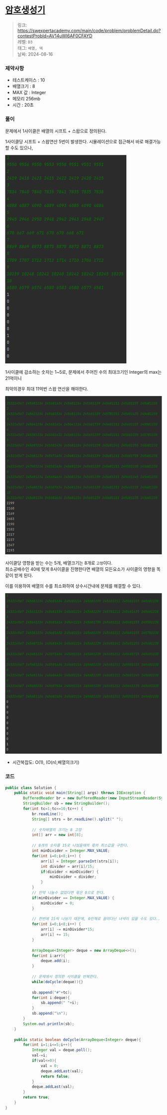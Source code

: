 # [암호생성기](https://swexpertacademy.com/main/code/problem/problemDetail.do?contestProbId=AV14uWl6AF0CFAYD)

> 링크: <https://swexpertacademy.com/main/code/problem/problemDetail.do?contestProbId=AV14uWl6AF0CFAYD>  
> 레벨: `D3`  
> 태그: `배열, 덱`  
> 날짜: 2024-08-16

### 제약사항

- 테스트케이스 : 10
- 배열크기 : 8
- MAX 값 : Integer
- 메모리 256mb
- 시간 : 20초

### 풀이

문제에서 1사이클은 배열의 시프트 + 스왑으로 정의된다.

1사이클당 시프트 + 스왑연산 5번이 발생한다. 시뮬레이션으로 접근해서 바로 해결가능할 수도 있으나,

![alt text](image-4.png)

1사이클에 감소하는 숫자는 1~5로, 문제에서 주어진 수의 최대크기인 Integer의 max는 21억이니

최악의경우 최대 11억번 스왑 연산을 해야한다.

![alt text](image-2.png)

사이클당 영향을 받는 수는 5개, 배열크기는 8개로 `고정`이다.  
최소공배수인 40에 맞게 8사이클을 진행한다면 배열의 모든요소가 사이클의 영향을 똑같이 받게 된다.

이를 이용하여 배열의 수를 최소화하여 상수시간내에 문제를 해결할 수 있다.

![alt text](image-3.png)

- 시간복잡도: O(1), (O(n),배열의크기)

### 코드

```java
public class Solution {
    public static void main(String[] args) throws IOException {
        BufferedReader br = new BufferedReader(new InputStreamReader(System.in));
        StringBuilder sb = new StringBuilder();
        for(int tc=1;tc<=10;tc++) {
            br.readLine();
            String[] strs = br.readLine().split(" ");

            // 숫자배열의 크기는 8 고정
            int[] arr = new int[8];

            // 8개의 숫자를 15로 나눴을때의 몫의 최소값을 구한다.
            int minDivider = Integer.MAX_VALUE;
            for(int i=0;i<8;i++) {
                arr[i] = Integer.parseInt(strs[i]);
                int divider = arr[i]/15;
                if(divider < minDivider) {
                    minDivider = divider;
                }
            }
            // 만약 나눌수 없었다면 몫은 0으로 한다.
            if(minDivider == Integer.MAX_VALUE) {
                minDivider = 0;
            }

            // 한번에 15씩 나눴기 때문에, 0인채로 끌려다닌 녀셕이 있을 수도 있다..
            for(int i=0;i<8;i++) {
                arr[i] -= minDivider*15;
                arr[i] += 15;
            }

            ArrayDeque<Integer> deque = new ArrayDeque<>();
            for(int i:arr){
                deque.add(i);
            }

            // 문제에서 정의한 사이클을 반복한다.
            while(doCycle(deque)){}

            sb.append("#"+tc);
            for(int i:deque){
                sb.append(" "+i);
            }
            sb.append("\n");
        }
        System.out.println(sb);
    }

    public static boolean doCycle(ArrayDeque<Integer> deque){
        for(int i=1;i<=5;i++){
            Integer val = deque.poll();
            val-=i;
            if(val<=0){
                val = 0;
                deque.addLast(val);
                return false;
            }
            deque.addLast(val);
        }
        return true;
    }
}
```

